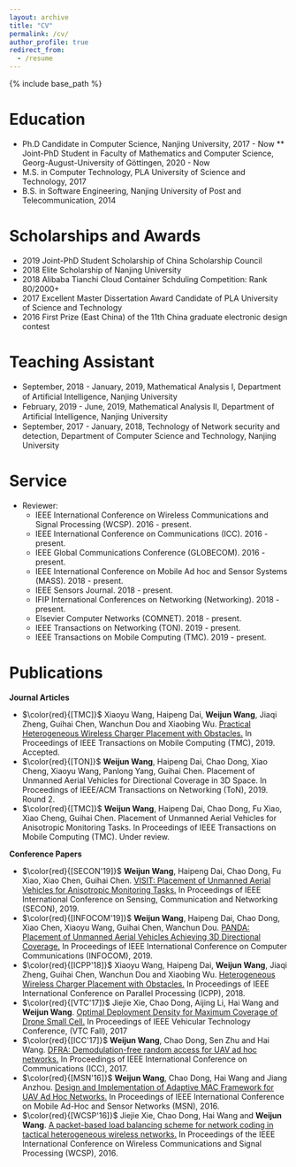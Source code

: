 ```yaml
---
layout: archive
title: "CV"
permalink: /cv/
author_profile: true
redirect_from:
  - /resume
---
```


{% include base_path %}

Education
======
* Ph.D Candidate in Computer Science, Nanjing University, 2017 - Now
** Joint-PhD Student in Faculty of Mathematics and Computer Science, Georg-August-University of Göttingen, 2020 - Now
* M.S. in Computer Technology, PLA University of Science and Technology, 2017
* B.S. in Software Engineering, Nanjing University of Post and Telecommunication, 2014
  
Scholarships and Awards
======
* 2019 Joint-PhD Student Scholarship of China Scholarship Council 
* 2018 Elite Scholarship of Nanjing University
* 2018 Alibaba Tianchi Cloud Container Schduling Competition: Rank 80/2000+
* 2017 Excellent Master Dissertation Award Candidate of PLA University of Science and Technology
* 2016 First Prize (East China) of the 11th China graduate electronic design contest
  
Teaching Assistant
======
* September, 2018 - January, 2019, Mathematical Analysis I, Department of Artiﬁcial Intelligence, Nanjing University
* February, 2019 - June, 2019, Mathematical Analysis II, Department of Artiﬁcial Intelligence, Nanjing University
* September, 2017 - January, 2018, Technology of Network security and detection, Department of Computer Science and Technology, Nanjing University 
  
Service 
======
* Reviewer:
  * IEEE International Conference on Wireless Communications and Signal Processing (WCSP). 2016 - present.
  * IEEE International Conference on Communications (ICC). 2016 - present.
  * IEEE Global Communications Conference (GLOBECOM). 2016 - present.
  * IEEE International Conference on Mobile Ad hoc and Sensor Systems (MASS). 2018 - present.
  * IEEE Sensors Journal. 2018 - present.
  * IFIP International Conferences on Networking (Networking). 2018 - present.
  * Elsevier Computer Networks (COMNET). 2018 - present.
  * IEEE Transactions on Networking (TON). 2019 - present.
  * IEEE Transactions on Mobile Computing (TMC). 2019 - present.
  
Publications
======

**Journal Articles**
  
* $\color{red}{[TMC]}$ Xiaoyu Wang, Haipeng Dai, **Weijun Wang**, Jiaqi Zheng, Guihai Chen, Wanchun Dou and Xiaobing Wu. [Practical Heterogeneous Wireless Charger Placement with Obstacles.](http://weijunalexwang.github.io/files/PHWCPO.pdf) In Proceedings of IEEE Transactions on Mobile Computing (TMC), 2019. Accepted.
* $\color{red}{[TON]}$ **Weijun Wang**, Haipeng Dai, Chao Dong, Xiao Cheng, Xiaoyu Wang, Panlong Yang, Guihai Chen. Placement of Unmanned Aerial Vehicles for Directional Coverage in 3D Space. In Proceedings of IEEE/ACM Transactions on Networking (ToN), 2019. Round 2.
* $\color{red}{[TMC]}$ **Weijun Wang**, Haipeng Dai, Chao Dong, Fu Xiao, Xiao Cheng, Guihai Chen. Placement of Unmanned Aerial Vehicles for Anisotropic Monitoring Tasks. In Proceedings of IEEE Transactions on Mobile Computing (TMC). Under review.

**Conference Papers**

* $\color{red}{[SECON'19]}$ **Weijun Wang**, Haipeng Dai, Chao Dong, Fu Xiao, Xiao Chen, Guihai Chen. [VISIT: Placement of Unmanned Aerial Vehicles for Anisotropic Monitoring Tasks.](http://weijunalexwang.github.io/files/VISIT2019.pdf) In Proceedings of IEEE International Conference on Sensing, Communication and Networking (SECON), 2019.
* $\color{red}{[INFOCOM'19]}$ **Weijun Wang**, Haipeng Dai, Chao Dong, Xiao Chen, Xiaoyu Wang, Guihai Chen, Wanchun Dou. [PANDA: Placement of Unmanned Aerial Vehicles Achieving 3D Directional Coverage.](http://weijunalexwang.github.io/files/08737545.pdf) In Proceedings of IEEE International Conference on Computer Communications (INFOCOM), 2019.
* $\color{red}{[ICPP'18]}$ Xiaoyu Wang, Haipeng Dai, **Weijun Wang**, Jiaqi Zheng, Guihai Chen, Wanchun Dou and Xiaobing Wu. [Heterogeneous Wireless Charger Placement with Obstacles.](http://weijunalexwang.github.io/files/08714083.pdf) In Proceedings of IEEE International Conference on Parallel Processing (ICPP), 2018.
* $\color{red}{[VTC'17]}$ Jiejie Xie, Chao Dong, Aijing Li, Hai Wang and **Weijun Wang**. [Optimal Deployment Density for Maximum Coverage of Drone Small Cell.](http://weijunalexwang.github.io/files/08288313.pdf) In Proceedings of IEEE Vehicular Technology Conference, (VTC Fall), 2017
* $\color{red}{[ICC'17]}$ **Weijun Wang**, Chao Dong, Sen Zhu and Hai Wang. [DFRA: Demodulation-free random access for UAV ad hoc networks.](http://weijunalexwang.github.io/files/07997364.pdf) In Proceedings of IEEE International Conference on Communications (ICC), 2017.
* $\color{red}{[MSN'16]}$ **Weijun Wang**, Chao Dong, Hai Wang and Jiang Anzhou. [Design and Implementation of Adaptive MAC Framework for UAV Ad Hoc Networks.](http://weijunalexwang.github.io/files/07950233.pdf) In Proceedings of IEEE International Conference on Mobile Ad-Hoc and Sensor Networks (MSN), 2016.
* $\color{red}{[WCSP'16]}$ Jiejie Xie, Chao Dong, Hai Wang and **Weijun Wang**. [A packet-based load balancing scheme for network coding in tactical heterogeneous wireless networks.](http://weijunalexwang.github.io/files/07752659.pdf) In Proceedings of the IEEE International Conference on Wireless Communications and Signal Processing (WCSP), 2016.


